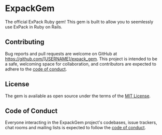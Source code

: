 # ExpackGem
The official ExPack Ruby gem!
This gem is built to allow you to seemlessly use ExPack in Ruby on Rails.

## Contributing

Bug reports and pull requests are welcome on GitHub at https://github.com/[USERNAME]/expack_gem. This project is intended to be a safe, welcoming space for collaboration, and contributors are expected to adhere to the [code of conduct](https://github.com/[USERNAME]/expack_gem/blob/master/CODE_OF_CONDUCT.md).

## License

The gem is available as open source under the terms of the [MIT License](https://opensource.org/licenses/MIT).

## Code of Conduct

Everyone interacting in the ExpackGem project's codebases, issue trackers, chat rooms and mailing lists is expected to follow the [code of conduct](https://github.com/[USERNAME]/expack_gem/blob/master/CODE_OF_CONDUCT.md).
